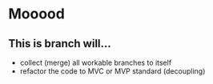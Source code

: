 # Mooood

## This is branch will...

- collect (merge) all workable branches to itself
- refactor the code to MVC or MVP standard (decoupling)

